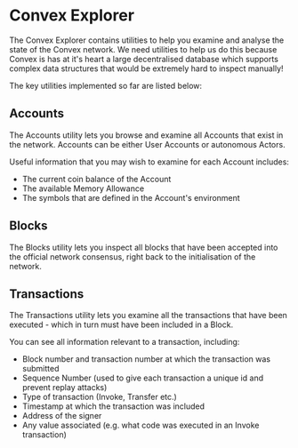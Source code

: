 # Convex Explorer 

The Convex Explorer contains utilities to help you examine and analyse the state of the Convex network. We need utilities to help us do this because Convex is has at it's heart a large decentralised database which supports complex data structures that would be extremely hard to inspect manually!

The key utilities implemented so far are listed below:

## Accounts

The Accounts utility lets you browse and examine all Accounts that exist in the network. Accounts can be either User Accounts or autonomous Actors.

Useful information that you may wish to examine for each Account includes:

- The current coin balance of the Account
- The available Memory Allowance
- The symbols that are defined in the Account's environment

## Blocks

The Blocks utility lets you inspect all blocks that have been accepted into the official network consensus, right back to the initialisation of the network.

## Transactions

The Transactions utility lets you examine all the transactions that have been executed - which in turn must have been included in a Block.

You can see all information relevant to a transaction, including:

- Block number and transaction number at which the transaction was submitted 
- Sequence Number (used to give each transaction a unique id and prevent replay attacks)
- Type of transaction (Invoke, Transfer etc.)
- Timestamp at which the transaction was included
- Address of the signer
- Any value associated (e.g. what code was executed in an Invoke transaction)
